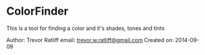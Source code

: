 # ColorFinder #

This is a tool for finding a color and it's shades, tones and tints

Author: Trevor Ratliff
email: trevor.w.ratliff@gmail.com
Created on: 2014-09-09
